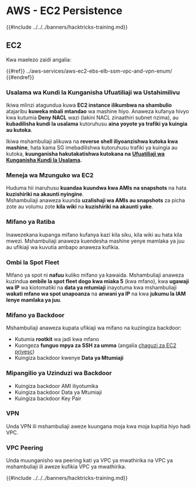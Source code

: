 # AWS - EC2 Persistence

{{#include ../../../banners/hacktricks-training.md}}

## EC2

Kwa maelezo zaidi angalia:

{{#ref}}
../aws-services/aws-ec2-ebs-elb-ssm-vpc-and-vpn-enum/
{{#endref}}

### Usalama wa Kundi la Kunganisha Ufuatiliaji wa Ustahimilivu

Ikiwa mlinzi atagundua kuwa **EC2 instance ilikumbwa na shambulio** atajaribu **kuweka mbali** **mtandao** wa mashine hiyo. Anaweza kufanya hivyo kwa kutumia **Deny NACL** wazi (lakini NACL zinaathiri subnet nzima), au **kubadilisha kundi la usalama** kutoruhusu **aina yoyote ya trafiki ya kuingia au kutoka**.

Ikiwa mshambuliaji alikuwa na **reverse shell iliyoanzishwa kutoka kwa mashine**, hata kama SG imebadilishwa kutoruhusu trafiki ya kuingia au kutoka, **kuunganisha hakutakatishwa kutokana na** [**Ufuatiliaji wa Kunganisha Kundi la Usalama**](https://docs.aws.amazon.com/AWSEC2/latest/UserGuide/security-group-connection-tracking.html)**.**

### Meneja wa Mzunguko wa EC2

Huduma hii inaruhusu **kuandaa** **kuundwa kwa AMIs na snapshots** na hata **kuzishiriki na akaunti nyingine**.\
Mshambuliaji anaweza kuunda **uzalishaji wa AMIs au snapshots** za picha zote au volumu zote **kila wiki** na **kuzishiriki na akaunti yake**.

### Mifano ya Ratiba

Inawezekana kupanga mifano kufanya kazi kila siku, kila wiki au hata kila mwezi. Mshambuliaji anaweza kuendesha mashine yenye mamlaka ya juu au ufikiaji wa kuvutia ambapo anaweza kufikia.

### Ombi la Spot Fleet

Mifano ya spot ni **nafuu** kuliko mifano ya kawaida. Mshambuliaji anaweza kuzindua **ombile la spot fleet dogo kwa miaka 5** (kwa mfano), kwa **ugawaji wa IP** wa kiotomatiki na **data ya mtumiaji** inayotuma kwa mshambuliaji **wakati mfano wa spot unapoanza** na **anwani ya IP** na kwa **jukumu la IAM lenye mamlaka ya juu**.

### Mifano ya Backdoor

Mshambuliaji anaweza kupata ufikiaji wa mifano na kuziingiza backdoor:

- Kutumia **rootkit** wa jadi kwa mfano
- Kuongeza **funguo mpya za SSH za umma** (angalia [chaguzi za EC2 privesc](../aws-privilege-escalation/aws-ec2-privesc.md))
- Kuingiza backdoor kwenye **Data ya Mtumiaji**

### **Mipangilio ya Uzinduzi wa Backdoor**

- Kuingiza backdoor AMI iliyotumika
- Kuingiza backdoor Data ya Mtumiaji
- Kuingiza backdoor Key Pair

### VPN

Unda VPN ili mshambuliaji aweze kuungana moja kwa moja kupitia hiyo hadi VPC.

### VPC Peering

Unda muunganisho wa peering kati ya VPC ya mwathirika na VPC ya mshambuliaji ili aweze kufikia VPC ya mwathirika.

{{#include ../../../banners/hacktricks-training.md}}
